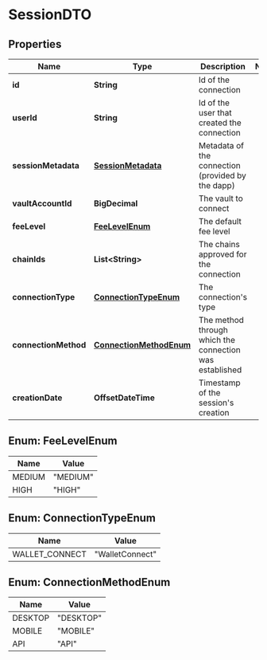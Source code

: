 

# SessionDTO


## Properties

| Name | Type | Description | Notes |
|------------ | ------------- | ------------- | -------------|
|**id** | **String** | Id of the connection |  |
|**userId** | **String** | Id of the user that created the connection |  |
|**sessionMetadata** | [**SessionMetadata**](SessionMetadata.md) | Metadata of the connection (provided by the dapp) |  |
|**vaultAccountId** | **BigDecimal** | The vault to connect |  |
|**feeLevel** | [**FeeLevelEnum**](#FeeLevelEnum) | The default fee level |  |
|**chainIds** | **List&lt;String&gt;** | The chains approved for the connection |  |
|**connectionType** | [**ConnectionTypeEnum**](#ConnectionTypeEnum) | The connection&#39;s type |  |
|**connectionMethod** | [**ConnectionMethodEnum**](#ConnectionMethodEnum) | The method through which the connection was established |  |
|**creationDate** | **OffsetDateTime** | Timestamp of the session&#39;s creation |  |



## Enum: FeeLevelEnum

| Name | Value |
|---- | -----|
| MEDIUM | &quot;MEDIUM&quot; |
| HIGH | &quot;HIGH&quot; |



## Enum: ConnectionTypeEnum

| Name | Value |
|---- | -----|
| WALLET_CONNECT | &quot;WalletConnect&quot; |



## Enum: ConnectionMethodEnum

| Name | Value |
|---- | -----|
| DESKTOP | &quot;DESKTOP&quot; |
| MOBILE | &quot;MOBILE&quot; |
| API | &quot;API&quot; |



